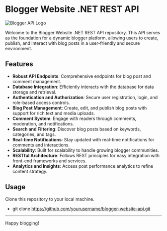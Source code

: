 # Blogger Website .NET REST API

![Blogger API Logo](https://example.com/your-logo.png)

Welcome to the Blogger Website .NET REST API repository. This API serves as the foundation for a dynamic blogger platform, allowing users to create, publish, and interact with blog posts in a user-friendly and secure environment.

## Features

- **Robust API Endpoints**: Comprehensive endpoints for blog post and comment management.
- **Database Integration**: Efficiently interacts with the database for data storage and retrieval.
- **Authentication and Authorization**: Secure user registration, login, and role-based access controls.
- **Blog Post Management**: Create, edit, and publish blog posts with support for rich text and media uploads.
- **Comment System**: Engage with readers through comments, moderation, and notifications.
- **Search and Filtering**: Discover blog posts based on keywords, categories, and tags.
- **Real-time Notifications**: Stay updated with real-time notifications for comments and interactions.
- **Scalability**: Built for scalability to handle growing blogger communities.
- **RESTful Architecture**: Follows REST principles for easy integration with front-end frameworks and services.
- **Analytics and Insights**: Access post performance analytics to refine content strategy.

## Usage
Clone this repository to your local machine.
- git clone https://github.com/yourusername/blogger-website-api.git
---

Happy blogging!
